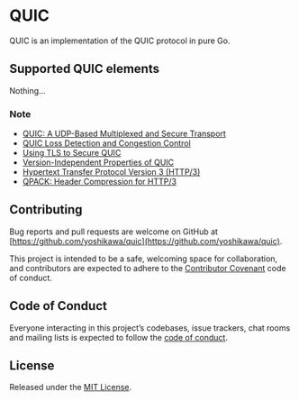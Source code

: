 # QUIC

QUIC is an implementation of the QUIC protocol in pure Go.

## Supported QUIC elements

Nothing...

### Note

- [QUIC: A UDP-Based Multiplexed and Secure Transport](https://datatracker.ietf.org/doc/draft-ietf-quic-transport/)
- [QUIC Loss Detection and Congestion Control](https://datatracker.ietf.org/doc/draft-ietf-quic-recovery/)
- [Using TLS to Secure QUIC](https://datatracker.ietf.org/doc/draft-ietf-quic-tls/)
- [Version-Independent Properties of QUIC](https://datatracker.ietf.org/doc/draft-ietf-quic-invariants/)
- [Hypertext Transfer Protocol Version 3 (HTTP/3)](https://datatracker.ietf.org/doc/draft-ietf-quic-http/)
- [QPACK: Header Compression for HTTP/3](https://datatracker.ietf.org/doc/draft-ietf-quic-qpack/)

## Contributing

Bug reports and pull requests are welcome on GitHub at [https://github.com/yoshikawa/quic](https://github.com/yoshikawa/quic).

This project is intended to be a safe, welcoming space for collaboration, and contributors are expected to adhere to the [Contributor Covenant](http://contributor-covenant.org) code of conduct.

## Code of Conduct

Everyone interacting in this project’s codebases, issue trackers, chat rooms and mailing lists is expected to follow the [code of conduct](./CODE_OF_CONDUCT.md).

## License

Released under the [MIT License](./LICENSE).